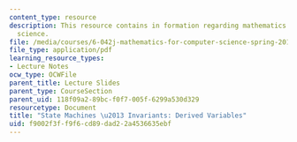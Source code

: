 ```yaml
---
content_type: resource
description: This resource contains in formation regarding mathematics for computer
  science.
file: /media/courses/6-042j-mathematics-for-computer-science-spring-2015/f9002f3ff9f6cd89dad22a4536635ebf_MIT6_042JS16_DerivedVaria.pdf
file_type: application/pdf
learning_resource_types:
- Lecture Notes
ocw_type: OCWFile
parent_title: Lecture Slides
parent_type: CourseSection
parent_uid: 118f09a2-89bc-f0f7-005f-6299a530d329
resourcetype: Document
title: "State Machines \u2013 Invariants: Derived Variables"
uid: f9002f3f-f9f6-cd89-dad2-2a4536635ebf
---
```

